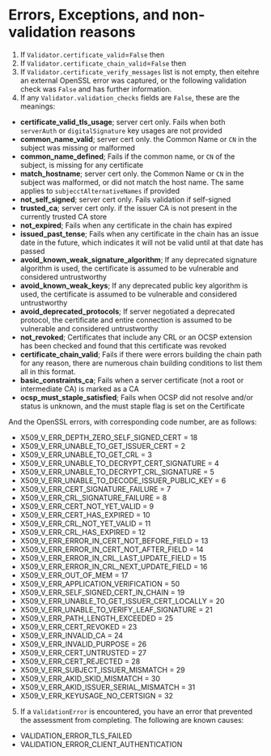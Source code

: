 # Errors, Exceptions, and non-validation reasons

1. If `Validator.certificate_valid`=`False` then 
2. If `Validator.certificate_chain_valid`=`False` then 
3. If `Validator.certificate_verify_messages` list is not empty, then eitehre an external OpenSSL error was captured, or the following validation check was `False` and has further information.
4. If any `Validator.validation_checks` fields are `False`, these are the meanings:

- **certificate_valid_tls_usage**; server cert only. Fails when both `serverAuth` or `digitalSignature` key usages are not provided
- **common_name_valid**; server cert only. the Common Name or `CN` in the subject was missing or malformed
- **common_name_defined**; Fails if the common name, or `CN` of the subject, is missing for any certificate
- **match_hostname**; server cert only. the Common Name or `CN` in the subject was  malformed, or did not match the host name. The same applies to `subjecctAlternativeNames` if provided
- **not_self_signed**; server cert only. Fails validation if self-signed
- **trusted_ca**; server cert only. if the issuer CA is not present in the currently trusted CA store
- **not_expired**; Fails when any certificate in the chain has expired
- **issued_past_tense**; Fails when any certificate in the chain has an issue date in the future, which indicates it will not be valid until at that date has passed
- **avoid_known_weak_signature_algorithm**; If any deprecated signature algorithm is used, the certificate is assumed to be vulnerable and considered untrustworthy
- **avoid_known_weak_keys**; If any deprecated public key algorithm is used, the certificate is assumed to be vulnerable and considered untrustworthy
- **avoid_deprecated_protocols**; If server negotiated a deprecated protocol, the certificate and entire connection is assumed to be vulnerable and considered untrustworthy
- **not_revoked**; Certificates that include any CRL or an OCSP extension has been checked and found that this certificate was revoked
- **certificate_chain_valid**; Fails if there were errors building the chain path for any reason, there are numerous chain building conditions to list them all in this format.
- **basic_constraints_ca**; Fails when a server certificate (not a root or intermediate CA) is marked as a CA
- **ocsp_must_staple_satisfied**; Fails when OCSP did not resolve and/or status is unknown, and the must staple flag is set on the Certificate

And the OpenSSL errors, with corresponding code number, are as follows:

- X509_V_ERR_DEPTH_ZERO_SELF_SIGNED_CERT = 18
- X509_V_ERR_UNABLE_TO_GET_ISSUER_CERT = 2
- X509_V_ERR_UNABLE_TO_GET_CRL = 3
- X509_V_ERR_UNABLE_TO_DECRYPT_CERT_SIGNATURE = 4
- X509_V_ERR_UNABLE_TO_DECRYPT_CRL_SIGNATURE = 5
- X509_V_ERR_UNABLE_TO_DECODE_ISSUER_PUBLIC_KEY = 6
- X509_V_ERR_CERT_SIGNATURE_FAILURE = 7
- X509_V_ERR_CRL_SIGNATURE_FAILURE = 8
- X509_V_ERR_CERT_NOT_YET_VALID = 9
- X509_V_ERR_CERT_HAS_EXPIRED = 10
- X509_V_ERR_CRL_NOT_YET_VALID = 11
- X509_V_ERR_CRL_HAS_EXPIRED = 12
- X509_V_ERR_ERROR_IN_CERT_NOT_BEFORE_FIELD = 13
- X509_V_ERR_ERROR_IN_CERT_NOT_AFTER_FIELD = 14
- X509_V_ERR_ERROR_IN_CRL_LAST_UPDATE_FIELD = 15
- X509_V_ERR_ERROR_IN_CRL_NEXT_UPDATE_FIELD = 16
- X509_V_ERR_OUT_OF_MEM = 17
- X509_V_ERR_APPLICATION_VERIFICATION = 50
- X509_V_ERR_SELF_SIGNED_CERT_IN_CHAIN = 19
- X509_V_ERR_UNABLE_TO_GET_ISSUER_CERT_LOCALLY = 20
- X509_V_ERR_UNABLE_TO_VERIFY_LEAF_SIGNATURE = 21
- X509_V_ERR_PATH_LENGTH_EXCEEDED = 25
- X509_V_ERR_CERT_REVOKED = 23
- X509_V_ERR_INVALID_CA = 24
- X509_V_ERR_INVALID_PURPOSE = 26
- X509_V_ERR_CERT_UNTRUSTED = 27
- X509_V_ERR_CERT_REJECTED = 28
- X509_V_ERR_SUBJECT_ISSUER_MISMATCH = 29
- X509_V_ERR_AKID_SKID_MISMATCH = 30
- X509_V_ERR_AKID_ISSUER_SERIAL_MISMATCH = 31
- X509_V_ERR_KEYUSAGE_NO_CERTSIGN = 32

5. If a `ValidationError` is encountered, you have an error that prevented the assessment from completing. The following are known causes:

- VALIDATION_ERROR_TLS_FAILED
- VALIDATION_ERROR_CLIENT_AUTHENTICATION

